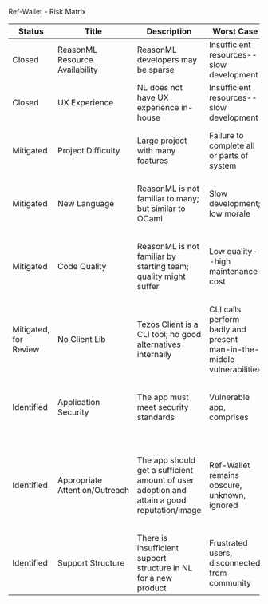 Ref-Wallet - Risk Matrix

| Status | Title | Description | Worst Case | Probability | Impact | Treatment | Follow-up | Resolution |
|--|--|--|--|--|--|--|--|--|
| Closed | ReasonML Resource Availability | ReasonML developers may be sparse | Insufficient resources--slow development | Med | High | Mitigation: targetted search for candidates | Review if project bogs down | Not so difficult to find after all |
| Closed | UX Experience | NL does not have UX experience in-house | Insufficient resources--slow development | -- | High | Mitigation: Hire specialist | Review if performance is lacking | Found appropriate experienced member |
| Mitigated | Project Difficulty | Large project with many features | Failure to complete all or parts of system | -- | High | Mitigation: formal Proj Mngt; build competent team | Review if project bogs down | |
| Mitigated | New Language | ReasonML is not familiar to many; but similar to OCaml | Slow development; low morale | -- | High | Mitigation: ReasonML training; hire experienced member(s) | Review if project bogs down | |
| Mitigated | Code Quality | ReasonML is not familiar by starting team; quality might suffer | Low quality--high maintenance cost | -- | Med | Mitigation: ReasonML training; hire experienced member(s); review codebase | Review when experienced members join | |
| Mitigated, for Review | No Client Lib | Tezos Client is a CLI tool; no good alternatives internally | CLI calls perform badly and present man-in-the-middle vulnerabilities | High | High | Additional resources drawn to compile Tezos Client to JS | Deadline for one month--alternatively, consider Taquito | |
| Identified | Application Security | The app must meet security standards | Vulnerable app, comprises | -- | Severe | Security audit at various milestones prior to launch; discuss with Security WG | Review candidate releases | |
| Identified | Appropriate Attention/Outreach | The app should get a sufficient amount of user adoption and attain a good reputation/image | Ref-Wallet remains obscure, unknown, ignored | -- | High | Manager to coordinate with TCF & Comm Dept to establish strategy; incl: website, manuals, announcements | | |
| Identified | Support Structure | There is insufficient support structure in NL for a new product | Frustrated users, disconnected from community | High | Med | Manager to propose a support structure | | |
